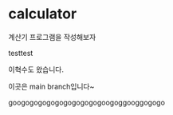 # calculator

계산기 프로그램을 작성해보자

testtest


이혁수도 왔습니다.

이곳은 main branch입니다~

googogogogogogogogogogoogoggooggogogo